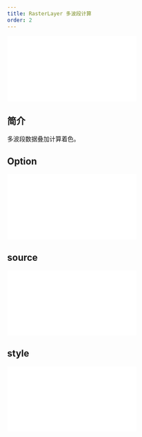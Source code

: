 ```yaml
---
title: RasterLayer 多波段计算
order: 2
---
```


<embed src="@/docs/common/style.md"></embed>

## 简介

多波段数据叠加计算着色。

## Option

<embed src="@/docs/common/layer/options.md"></embed>

## source

<embed src="@/docs/api/source/raster/raster_band_calc.md"></embed>

## style

<embed src="@/docs/api/raster_layer/common/style.md"></embed>

